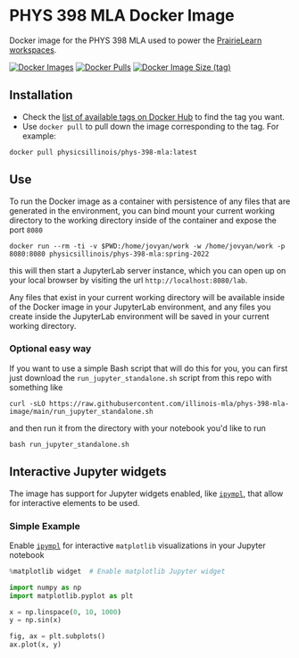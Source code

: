 # PHYS 398 MLA Docker Image

Docker image for the PHYS 398 MLA used to power the [PrairieLearn workspaces](https://prairielearn.readthedocs.io/en/latest/workspaces/).

[![Docker Images](https://github.com/illinois-mla/phys-398-mla-image/actions/workflows/docker.yml/badge.svg?branch=main)](https://github.com/illinois-mla/phys-398-mla-image/actions/workflows/docker.yml?query=branch%3Amain)
[![Docker Pulls](https://img.shields.io/docker/pulls/physicsillinois/phys-398-mla)](https://hub.docker.com/r/physicsillinois/phys-398-mla)
[![Docker Image Size (tag)](https://img.shields.io/docker/image-size/physicsillinois/phys-398-mla/latest)](https://hub.docker.com/r/physicsillinois/phys-398-mla/tags?name=latest)

## Installation

- Check the [list of available tags on Docker Hub](https://hub.docker.com/r/physicsillinois/phys-398-mla/tags?page=1) to find the tag you want.
- Use `docker pull` to pull down the image corresponding to the tag. For example:

```
docker pull physicsillinois/phys-398-mla:latest
```

## Use

To run the Docker image as a container with persistence of any files that are generated in the environment, you can bind mount your current working directory to the working directory inside of the container and expose the port `8080`

```
docker run --rm -ti -v $PWD:/home/jovyan/work -w /home/jovyan/work -p 8080:8080 physicsillinois/phys-398-mla:spring-2022
```

this will then start a JupyterLab server instance, which you can open up on your local browser by visiting the url `http://localhost:8080/lab`.

Any files that exist in your current working directory will be available inside of the Docker image in your JupyterLab environment, and any files you create inside the JupyterLab environment will be saved in your current working directory.

### Optional easy way

If you want to use a simple Bash script that will do this for you, you can first just download the `run_jupyter_standalone.sh` script from this repo with something like

```
curl -sLO https://raw.githubusercontent.com/illinois-mla/phys-398-mla-image/main/run_jupyter_standalone.sh
```

and then run it from the directory with your notebook you'd like to run

```
bash run_jupyter_standalone.sh
```

## Interactive Jupyter widgets

The image has support for Jupyter widgets enabled, like [`ipympl`][ipyml-github], that allow for interactive elements to be used.

[ipyml-github]: https://github.com/matplotlib/ipympl

### Simple Example

Enable [`ipympl`][ipyml-github] for interactive `matplotlib` visualizations in your Jupyter notebook

```python
%matplotlib widget  # Enable matplotlib Jupyter widget

import numpy as np
import matplotlib.pyplot as plt

x = np.linspace(0, 10, 1000)
y = np.sin(x)

fig, ax = plt.subplots()
ax.plot(x, y)
```
